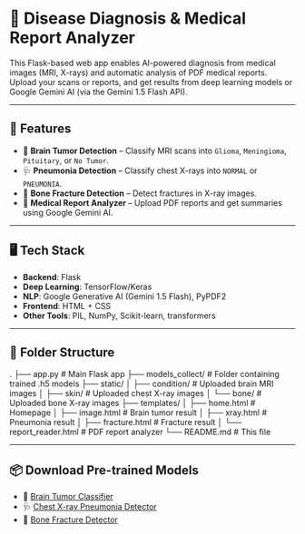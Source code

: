 # 🧠 Disease Diagnosis & Medical Report Analyzer

This Flask-based web app enables AI-powered diagnosis from medical images (MRI, X-rays) and automatic analysis of PDF medical reports. Upload your scans or reports, and get results from deep learning models or Google Gemini AI (via the Gemini 1.5 Flash API).

---

## 🚀 Features

- 🧠 **Brain Tumor Detection** – Classify MRI scans into `Glioma`, `Meningioma`, `Pituitary`, or `No Tumor`.
- 🩺 **Pneumonia Detection** – Classify chest X-rays into `NORMAL` or `PNEUMONIA`.
- 🦴 **Bone Fracture Detection** – Detect fractures in X-ray images.
- 📄 **Medical Report Analyzer** – Upload PDF reports and get summaries using Google Gemini AI.

---

## 🖥️ Tech Stack

- **Backend**: Flask
- **Deep Learning**: TensorFlow/Keras
- **NLP**: Google Generative AI (Gemini 1.5 Flash), PyPDF2
- **Frontend**: HTML + CSS
- **Other Tools**: PIL, NumPy, Scikit-learn, transformers

---

## 📁 Folder Structure

.
├── app.py                      # Main Flask app
├── models_collect/            # Folder containing trained .h5 models
├── static/
│   ├── condition/             # Uploaded brain MRI images
│   ├── skin/                  # Uploaded chest X-ray images
│   └── bone/                  # Uploaded bone X-ray images
├── templates/
│   ├── home.html              # Homepage
│   ├── image.html             # Brain tumor result
│   ├── xray.html              # Pneumonia result
│   ├── fracture.html          # Fracture result
│   └── report_reader.html     # PDF report analyzer
└── README.md                  # This file



---

## 📦 Download Pre-trained Models

- 🧠 [Brain Tumor Classifier](https://drive.google.com/file/d/13-AS7mOFvSmYPbqGnOPfqxfzsoXzfb5Z/view?usp=sharing)
- 🩺 [Chest X-ray Pneumonia Detector](https://drive.google.com/file/d/1wkWULbRuVWPJ7d2Er-_C6wQffchkiDb2/view?usp=sharing)
- 🦴 [Bone Fracture Detector](https://drive.google.com/file/d/12uDmPR0sNU4Bj1zItrHiujl_BCwbEINJ/view?usp=sharing)

